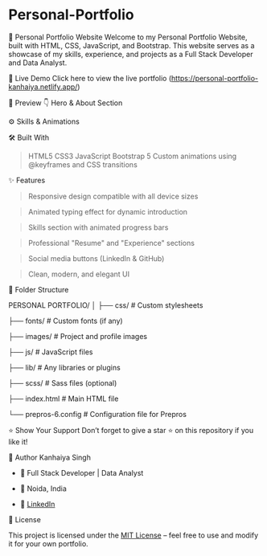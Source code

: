 # Personal-Portfolio
💼 Personal Portfolio Website
Welcome to my Personal Portfolio Website, built with HTML, CSS, JavaScript, and Bootstrap. This website serves as a showcase of my skills, experience, and projects as a Full Stack Developer and Data Analyst.

🔗 Live Demo
Click here to view the live portfolio (https://personal-portfolio-kanhaiya.netlify.app/)

📸 Preview
👇 Hero & About Section

⚙️ Skills & Animations

🛠️ Built With

> HTML5
> CSS3
> JavaScript
> Bootstrap 5
> Custom animations using @keyframes and CSS transitions

✨ Features
> Responsive design compatible with all device sizes

> Animated typing effect for dynamic introduction

> Skills section with animated progress bars

> Professional "Resume" and "Experience" sections

> Social media buttons (LinkedIn & GitHub)

> Clean, modern, and elegant UI

📁 Folder Structure

PERSONAL PORTFOLIO/
│
├── css/               # Custom stylesheets

├── fonts/             # Custom fonts (if any)

├── images/            # Project and profile images

├── js/                # JavaScript files

├── lib/               # Any libraries or plugins

├── scss/              # Sass files (optional)

├── index.html         # Main HTML file

└── prepros-6.config   # Configuration file for Prepros

⭐ Show Your Support
Don’t forget to give a star ⭐ on this repository if you like it!

👤 Author
Kanhaiya Singh

- 🔭 Full Stack Developer | Data Analyst
  
- 📍 Noida, India
    
- 🔗 [LinkedIn](www.linkedin.com/in/kanhaiya-singh-bharadwaj)

📃 License

This project is licensed under the [MIT License](https://github.com/Kanhaiya1161/Personal-Portfolio/blob/main/LICENSE) – feel free to use and modify it for your own portfolio.
